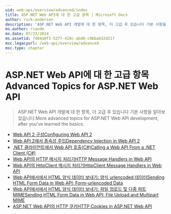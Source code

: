 ```yaml
---
uid: web-api/overview/advanced/index
title: ASP.NET Web API에 대 한 고급 항목 | Microsoft Docs
author: rick-anderson
description: 'ASP.NET Web API 개발에 대 한 항목, 더 고급 후 있습니다 기본 사항을 알아보았습니다.'
ms.author: riande
ms.date: 07/23/2014
ms.assetid: 7404a0f1-52f7-410c-abd0-c96bab52d217
msc.legacyurl: /web-api/overview/advanced
msc.type: chapter
---
```

<a name="advanced-topics-for-aspnet-web-api"></a><span data-ttu-id="06c5a-103">ASP.NET Web API에 대 한 고급 항목</span><span class="sxs-lookup"><span data-stu-id="06c5a-103">Advanced Topics for ASP.NET Web API</span></span>
====================
> <span data-ttu-id="06c5a-104">ASP.NET Web API 개발에 대 한 항목, 더 고급 후 있습니다 기본 사항을 알아보았습니다.</span><span class="sxs-lookup"><span data-stu-id="06c5a-104">More advanced topics for ASP.NET Web API development, after you've learned the basics.</span></span>


- [<span data-ttu-id="06c5a-105">Web API 2 구성</span><span class="sxs-lookup"><span data-stu-id="06c5a-105">Configuring Web API 2</span></span>](configuring-aspnet-web-api.md)
- [<span data-ttu-id="06c5a-106">Web API 2에서 종속성 주입</span><span class="sxs-lookup"><span data-stu-id="06c5a-106">Dependency Injection in Web API 2</span></span>](dependency-injection.md)
- [<span data-ttu-id="06c5a-107">.NET 클라이언트에서 Web API 호출(C#)</span><span class="sxs-lookup"><span data-stu-id="06c5a-107">Calling a Web API From a .NET Client (C#)</span></span>](calling-a-web-api-from-a-net-client.md)
- [<span data-ttu-id="06c5a-108">Web API의 HTTP 메시지 처리기</span><span class="sxs-lookup"><span data-stu-id="06c5a-108">HTTP Message Handlers in Web API</span></span>](http-message-handlers.md)
- [<span data-ttu-id="06c5a-109">Web API의 HttpClient 메시지 처리기</span><span class="sxs-lookup"><span data-stu-id="06c5a-109">HttpClient Message Handlers in Web API</span></span>](httpclient-message-handlers.md)
- [<span data-ttu-id="06c5a-110">Web API에서에서 HTML 양식 데이터 보내기: 양식 urlencoded 데이터</span><span class="sxs-lookup"><span data-stu-id="06c5a-110">Sending HTML Form Data in Web API: Form-urlencoded Data</span></span>](sending-html-form-data-part-1.md)
- [<span data-ttu-id="06c5a-111">Web API에서에서 HTML 양식 데이터 보내기: 파일 업로드 및 다중 파트 MIME</span><span class="sxs-lookup"><span data-stu-id="06c5a-111">Sending HTML Form Data in Web API: File Upload and Multipart MIME</span></span>](sending-html-form-data-part-2.md)
- [<span data-ttu-id="06c5a-112">ASP.NET Web API의 HTTP 쿠키</span><span class="sxs-lookup"><span data-stu-id="06c5a-112">HTTP Cookies in ASP.NET Web API</span></span>](http-cookies.md)
